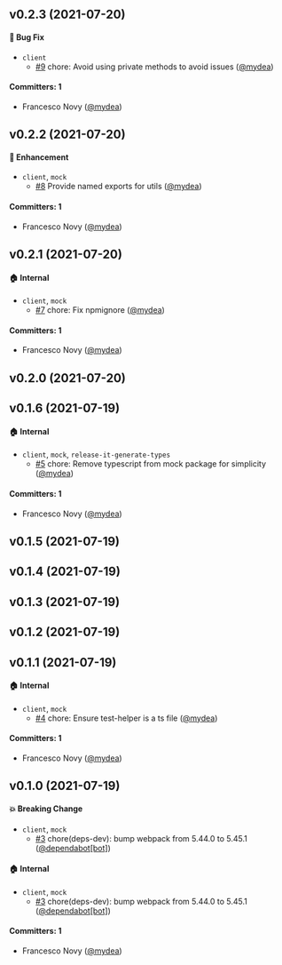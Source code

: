 ## v0.2.3 (2021-07-20)

#### :bug: Bug Fix
* `client`
  * [#9](https://github.com/fabscale/ember-graphql-client/pull/9) chore: Avoid using private methods to avoid issues ([@mydea](https://github.com/mydea))

#### Committers: 1
- Francesco Novy ([@mydea](https://github.com/mydea))

## v0.2.2 (2021-07-20)

#### :rocket: Enhancement
* `client`, `mock`
  * [#8](https://github.com/fabscale/ember-graphql-client/pull/8) Provide named exports for utils ([@mydea](https://github.com/mydea))

#### Committers: 1
- Francesco Novy ([@mydea](https://github.com/mydea))

## v0.2.1 (2021-07-20)

#### :house: Internal
* `client`, `mock`
  * [#7](https://github.com/fabscale/ember-graphql-client/pull/7) chore: Fix npmignore ([@mydea](https://github.com/mydea))

#### Committers: 1
- Francesco Novy ([@mydea](https://github.com/mydea))

## v0.2.0 (2021-07-20)

## v0.1.6 (2021-07-19)

#### :house: Internal
* `client`, `mock`, `release-it-generate-types`
  * [#5](https://github.com/fabscale/ember-graphql-client/pull/5) chore: Remove typescript from mock package for simplicity ([@mydea](https://github.com/mydea))

#### Committers: 1
- Francesco Novy ([@mydea](https://github.com/mydea))

## v0.1.5 (2021-07-19)

## v0.1.4 (2021-07-19)

## v0.1.3 (2021-07-19)

## v0.1.2 (2021-07-19)

## v0.1.1 (2021-07-19)

#### :house: Internal
* `client`, `mock`
  * [#4](https://github.com/fabscale/ember-graphql-client/pull/4) chore: Ensure test-helper is a ts file ([@mydea](https://github.com/mydea))

#### Committers: 1
- Francesco Novy ([@mydea](https://github.com/mydea))

## v0.1.0 (2021-07-19)

#### :boom: Breaking Change
* `client`, `mock`
  * [#3](https://github.com/fabscale/ember-graphql-client/pull/3) chore(deps-dev): bump webpack from 5.44.0 to 5.45.1 ([@dependabot[bot]](https://github.com/apps/dependabot))

#### :house: Internal
* `client`, `mock`
  * [#3](https://github.com/fabscale/ember-graphql-client/pull/3) chore(deps-dev): bump webpack from 5.44.0 to 5.45.1 ([@dependabot[bot]](https://github.com/apps/dependabot))

#### Committers: 1
- Francesco Novy ([@mydea](https://github.com/mydea))

